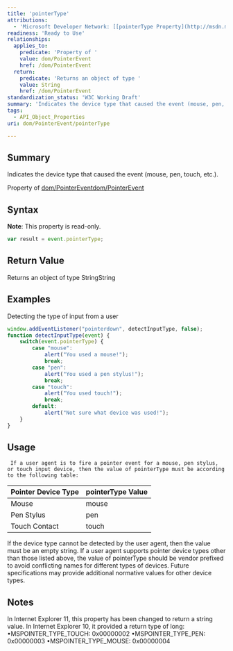 ```yaml
---
title: 'pointerType'
attributions:
  - 'Microsoft Developer Network: [[pointerType Property](http://msdn.microsoft.com/en-us/library/ie/hh772359(v=vs.85).aspx) Article]'
readiness: 'Ready to Use'
relationships:
  applies_to:
    predicate: 'Property of '
    value: dom/PointerEvent
    href: /dom/PointerEvent
  return:
    predicate: 'Returns an object of type '
    value: String
    href: /dom/PointerEvent
standardization_status: 'W3C Working Draft'
summary: 'Indicates the device type that caused the event (mouse, pen, touch, etc.).'
tags:
  - API_Object_Properties
uri: dom/PointerEvent/pointerType

---
```

## Summary

Indicates the device type that caused the event (mouse, pen, touch, etc.).

Property of [dom/PointerEvent](/dom/PointerEvent)[dom/PointerEvent](/dom/PointerEvent)

## Syntax

**Note**: This property is read-only.

``` js
var result = event.pointerType;
```

## Return Value

Returns an object of type StringString

## Examples

Detecting the type of input from a user

``` js
window.addEventListener("pointerdown", detectInputType, false);
function detectInputType(event) {
    switch(event.pointerType) {
        case "mouse":
            alert("You used a mouse!");
            break;
        case "pen":
            alert("You used a pen stylus!");
            break;
        case "touch":
            alert("You used touch!");
            break;
        default:
            alert("Not sure what device was used!");
    }
}
```

## Usage

     If a user agent is to fire a pointer event for a mouse, pen stylus, or touch input device, then the value of pointerType must be according to the following table:

|Pointer Device Type|pointerType Value|
|:------------------|:----------------|
|Mouse|mouse|
|Pen Stylus|pen|
|Touch Contact|touch|

If the device type cannot be detected by the user agent, then the value must be an empty string. If a user agent supports pointer device types other than those listed above, the value of pointerType should be vendor prefixed to avoid conflicting names for different types of devices. Future specifications may provide additional normative values for other device types.

## Notes

In Internet Explorer 11, this property has been changed to return a string value. In Internet Explorer 10, it provided a return type of long: •MSPOINTER\_TYPE\_TOUCH: 0x00000002 •MSPOINTER\_TYPE\_PEN: 0x00000003 •MSPOINTER\_TYPE\_MOUSE: 0x00000004

